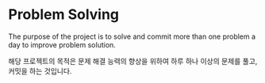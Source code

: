 # Problem Solving

The purpose of the project is to solve and commit more than one problem a day to improve problem solution.

해당 프로젝트의 목적은 문제 해결 능력의 향상을 위하여 하루 하나 이상의 문제를 풀고, 커밋을 하는 것입니다.
